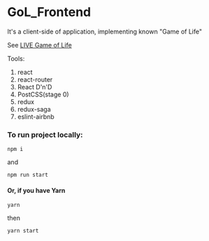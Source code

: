 # GoL_Frontend

It's a client-side of application, implementing known "Game of Life"

See [LIVE Game of Life][df1]

Tools:

1. react
2. react-router
3. React D'n'D
4. PostCSS(stage 0)
5. redux
6. redux-saga
7. eslint-airbnb

### To run project locally:

```
npm i
```

and

```
npm run start
```

#### Or, if you have Yarn

```
yarn
```

then

```
yarn start
```

[df1]: https://sergeialabugasdd.github.io/GoL_frontend/game
